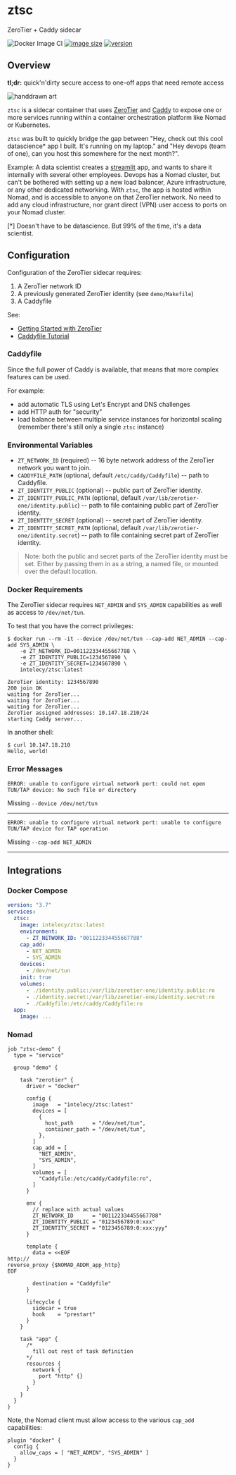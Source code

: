 # ztsc
ZeroTier + Caddy sidecar

![Docker Image CI](https://img.shields.io/github/workflow/status/intelecy/ztsc/Docker%20Image%20CI?logo=github&style=for-the-badge)
[![image size](https://img.shields.io/docker/image-size/intelecy/ztsc/latest?logo=docker&style=for-the-badge)](https://hub.docker.com/r/intelecy/ztsc)
[![version](https://img.shields.io/docker/v/intelecy/ztsc?logo=docker&sort=semver&style=for-the-badge)](https://hub.docker.com/r/intelecy/ztsc)

## Overview

**tl;dr:** quick'n'dirty secure access to one-off apps that need remote access

![handdrawn art](overview.png)

`ztsc` is a sidecar container that uses [ZeroTier](https://www.zerotier.com/) and [Caddy](https://caddyserver.com/) to
expose one or more services running within a container orchestration platform like Nomad or Kubernetes.

`ztsc` was built to quickly bridge the gap between "Hey, check out this cool datascience* app I built. It's running on
my laptop." and "Hey devops (team of one), can you host this somewhere for the next month?".

Example: A data scientist creates a [streamlit](https://www.streamlit.io/) app, and wants to share it internally with
several other employees. Devops has a Nomad cluster, but can't be bothered with setting up a new load balancer, Azure 
infrastructure, or any other dedicated networking. With `ztsc`, the app is hosted within Nomad, and is accessible
to anyone on that ZeroTier network. No need to add any cloud infrastructure, nor grant direct (VPN) user access to ports
on your Nomad cluster.

[*] Doesn't have to be datascience. But 99% of the time, it's a data scientist.

## Configuration

Configuration of the ZeroTier sidecar requires:

1) A ZeroTier network ID
2) A previously generated ZeroTier identity (see `demo/Makefile`)
3) A Caddyfile

See:

* [Getting Started with ZeroTier](https://zerotier.atlassian.net/wiki/spaces/SD/pages/8454145/Getting+Started+with+ZeroTier)
* [Caddyfile Tutorial](https://caddyserver.com/docs/caddyfile-tutorial)

### Caddyfile

Since the full power of Caddy is available, that means that more complex features can be used.

For example:

* add automatic TLS using Let's Encrypt and DNS challenges
* add HTTP auth for "security"
* load balance between multiple service instances for horizontal scaling (remember there's still only a single `ztsc`
  instance)

### Environmental Variables

* `ZT_NETWORK_ID` (required) -- 16 byte network address of the ZeroTier network you want to join.
* `CADDYFILE_PATH` (optional, default `/etc/caddy/Caddyfile`) -- path to Caddyfile.
* `ZT_IDENTITY_PUBLIC` (optional) -- public part of ZeroTier identity.
* `ZT_IDENTITY_PUBLIC_PATH` (optional, default `/var/lib/zerotier-one/identity.public`) -- path to file containing
    public part of ZeroTier identity.
* `ZT_IDENTITY_SECRET` (optional) -- secret part of ZeroTier identity.
* `ZT_IDENTITY_SECRET_PATH` (optional, default `/var/lib/zerotier-one/identity.secret`) -- path to file containing
    secret part of ZeroTier identity.

> Note: both the public and secret parts of the ZeroTier identity must be set. Either by passing them in as a string, a
> named file, or mounted over the default location. 

### Docker Requirements

The ZeroTier sidecar requires `NET_ADMIN` and `SYS_ADMIN` capabilities as well as access to `/dev/net/tun`.

To test that you have the correct privileges:

```
$ docker run --rm -it --device /dev/net/tun --cap-add NET_ADMIN --cap-add SYS_ADMIN \
    -e ZT_NETWORK_ID=001122334455667788 \
    -e ZT_IDENTITY_PUBLIC=1234567890 \
    -e ZT_IDENTITY_SECRET=1234567890 \
    intelecy/ztsc:latest

ZeroTier identity: 1234567890
200 join OK
waiting for ZeroTier...
waiting for ZeroTier...
waiting for ZeroTier...
ZeroTier assigned addresses: 10.147.18.210/24
starting Caddy server...
```

In another shell:

```
$ curl 10.147.18.210
Hello, world! 
```

### Error Messages

`ERROR: unable to configure virtual network port: could not open TUN/TAP device: No such file or directory`

Missing `--device /dev/net/tun`

---

`ERROR: unable to configure virtual network port: unable to configure TUN/TAP device for TAP operation`

Missing `--cap-add NET_ADMIN`

---

## Integrations

### Docker Compose

```yaml
version: "3.7"
services:
  ztsc:
    image: intelecy/ztsc:latest
    environment:
      - ZT_NETWORK_ID: "001122334455667788"
    cap_add:
      - NET_ADMIN
      - SYS_ADMIN
    devices:
      - /dev/net/tun
    init: true
    volumes:
      - ./identity.public:/var/lib/zerotier-one/identity.public:ro
      - ./identity.secret:/var/lib/zerotier-one/identity.secret:ro
      - ./Caddyfile:/etc/caddy/Caddyfile:ro
  app:
    image: ...
```

### Nomad

```hcl
job "ztsc-demo" {
  type = "service"

  group "demo" {

    task "zerotier" {
      driver = "docker"

      config {
        image   = "intelecy/ztsc:latest"
        devices = [
          {
            host_path      = "/dev/net/tun",
            container_path = "/dev/net/tun",
          },
        ]
        cap_add = [
          "NET_ADMIN",
          "SYS_ADMIN",
        ]
        volumes = [
          "Caddyfile:/etc/caddy/Caddyfile:ro",
        ]
      }

      env {
        // replace with actual values
        ZT_NETWORK_ID      = "001122334455667788"
        ZT_IDENTITY_PUBLIC = "0123456789:0:xxx"
        ZT_IDENTITY_SECRET = "0123456789:0:xxx:yyy"
      }

      template {
        data = <<EOF
http://
reverse_proxy {$NOMAD_ADDR_app_http}
EOF

        destination = "Caddyfile"
      }

      lifecycle {
        sidecar = true
        hook    = "prestart"
      }
    }

    task "app" {
      /*
        fill out rest of task definition
      */
      resources {
        network {
          port "http" {}
        }
      }
    }
  }
}
```

Note, the Nomad client must allow access to the various `cap_add` capabilities:

```hcl
plugin "docker" {
  config {
    allow_caps = [ "NET_ADMIN", "SYS_ADMIN" ]
  }
}
```
